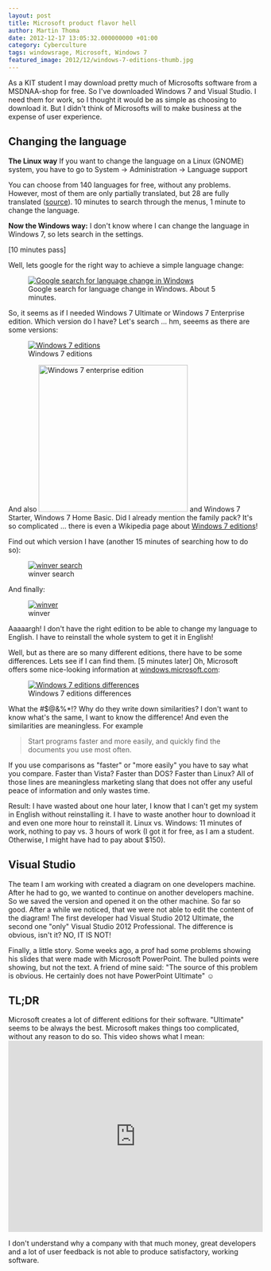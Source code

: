 ```yaml
---
layout: post
title: Microsoft product flavor hell
author: Martin Thoma
date: 2012-12-17 13:05:32.000000000 +01:00
category: Cyberculture
tags: windowsrage, Microsoft, Windows 7
featured_image: 2012/12/windows-7-editions-thumb.jpg
---
```

As a KIT student I may download pretty much of Microsofts software from a MSDNAA-shop for free. So I've downloaded Windows 7 and Visual Studio. I need them for work, so I thought it would be as simple as choosing to download it. But I didn't think of Microsofts will to make business at the expense of user experience.

<h2>Changing the language</h2>
<strong>The Linux way</strong>
If you want to change the language on a Linux (GNOME) system, you have to go to
    System &rarr; Administration &rarr; Language support

You can choose from 140 languages for free, without any problems. However, most of them are only partially translated, but 28 are fully translated (<a href="http://askubuntu.com/a/229831/10425">source</a>). 10 minutes to search through the menus, 1 minute to change the language.

<strong>Now the Windows way:</strong>
I don't know where I can change the language in Windows 7, so lets search in the settings.

[10 minutes pass]

Well, lets google for the right way to achieve a simple language change:
<figure class="aligncenter">
            <a href="../images/2012/12/google-search-language-change.png"><img src="../images/2012/12/google-search-language-change.png" alt="Google search for language change in Windows" style="max-width:512px;max-height:400px" class="size-full wp-image-50661"/></a>
            <figcaption class="text-center">Google search for language change in Windows. About 5 minutes.</figcaption>
        </figure>

So, it seems as if I needed Windows 7 Ultimate or Windows 7 Enterprise edition. Which version do I have?
Let's search ... hm, seeems as there are some versions:
<figure class="aligncenter">
            <a href="../images/2012/12/windows-7-editions.jpg"><img src="../images/2012/12/windows-7-editions.jpg" alt="Windows 7 editions" style="max-width:510px;max-height:510px" class="size-full wp-image-50681"/></a>
            <figcaption class="text-center">Windows 7 editions</figcaption>
        </figure>

And also
<a href="../images/2012/12/windows-7-enterprise.jpg"><img src="../images/2012/12/windows-7-enterprise-300x295.jpg" alt="Windows 7 enterprise edition" title="Windows 7 enterprise edition" width="300" height="295" class="aligncenter size-medium wp-image-50691" /></a>
and Windows 7 Starter, Windows 7 Home Basic. Did I already mention the family pack? It's so complicated ... there is even a Wikipedia page about <a href="http://en.wikipedia.org/wiki/Windows_7_editions">Windows 7 editions</a>!

Find out which version I have (another 15 minutes of searching how to do so):
<figure class="aligncenter">
            <a href="../images/2012/12/winver-search.png"><img src="../images/2012/12/winver-search.png" alt="winver search" style="max-width:432px;max-height:573px" class="size-full wp-image-50641"/></a>
            <figcaption class="text-center">winver search</figcaption>
        </figure>

And finally:
<figure class="aligncenter">
            <a href="../images/2012/12/winver.png"><img src="../images/2012/12/winver.png" alt="winver" style="max-width:474px;max-height:412px" class="size-full wp-image-50651"/></a>
            <figcaption class="text-center">winver</figcaption>
        </figure>

Aaaaargh! I don't have the right edition to be able to change my language to English. I have to reinstall the whole system to get it in English!

Well, but as there are so many different editions, there have to be some differences. Lets see if I can find them.
[5 minutes later]
Oh, Microsoft offers some nice-looking information at <a href="http://windows.microsoft.com/en-US/windows7/products/compare">windows.microsoft.com</a>:

<figure class="aligncenter">
            <a href="../images/2012/12/windows-7-editions-differences-300x152.png"><img src="../images/2012/12/windows-7-editions-differences-300x152.png" alt="Windows 7 editions differences" style="max-width:300px;max-height:152px" class="size-medium wp-image-50731"/></a>
            <figcaption class="text-center">Windows 7 editions differences</figcaption>
        </figure>

What the #$@&%*!? Why do they write down similarities? I don't want to know what's the same, I want to know the difference!
And even the similarities are meaningless.
For example
<blockquote>Start programs faster and more easily, and quickly find the documents you use most often.</blockquote>
If you use comparisons as "faster" or "more easily" you have to say what you compare. Faster than Vista? Faster than DOS? Faster than Linux? All of those lines are meaningless marketing slang that does not offer any useful peace of information and only wastes time.

Result: I have wasted about one hour later, I know that I can't get my system in English without reinstalling it. I have to waste another hour to download it and even one more hour to reinstall it.
Linux vs. Windows: 11 minutes of work, nothing to pay vs. 3 hours of work (I got it for free, as I am a student. Otherwise, I might have had to pay about $150).

<h2>Visual Studio</h2>
The team I am working with created a diagram on one developers machine. After he had to go, we wanted to continue on another developers machine. So we saved the version and opened it on the other machine. So far so good. After a while we noticed, that we were not able to edit the content of the diagram!
The first developer had Visual Studio 2012 Ultimate, the second one "only" Visual Studio 2012 Professional. The difference is obvious, isn't it? NO, IT IS NOT!

Finally, a little story. Some weeks ago, a prof had some problems showing his slides that were made with Microsoft PowerPoint. The bulled points were showing, but not the text. A friend of mine said:
"The source of this problem is obvious. He certainly does not have PowerPoint Ultimate" ☺

<h2>TL;DR</h2>
Microsoft creates a lot of different editions for their software. "Ultimate" seems to be always the best.
Microsoft makes things too complicated, without any reason to do so. This video shows what I mean:

<iframe width="512" height="384" src="http://www.youtube.com/embed/G9HfdSp2E2A" frameborder="0" allowfullscreen></iframe>

I don't understand why a company with that much money, great developers and a lot of user feedback is not able to produce satisfactory, working software.
